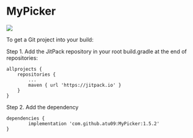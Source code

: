 # MyPicker

[![](https://jitpack.io/v/atu09/MyPicker.svg)](https://jitpack.io/#atu09/MyPicker)


To get a Git project into your build:

Step 1. Add the JitPack repository in your root build.gradle at the end of repositories:

	allprojects {
		repositories {
			...
			maven { url 'https://jitpack.io' }
		}
	}
  
Step 2. Add the dependency

	dependencies {
	        implementation 'com.github.atu09:MyPicker:1.5.2'
	}

